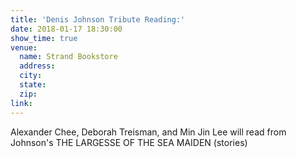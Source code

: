 ```yaml
---
title: 'Denis Johnson Tribute Reading:'
date: 2018-01-17 18:30:00
show_time: true
venue:
  name: Strand Bookstore
  address:
  city:
  state:
  zip:
link:
---
```



Alexander Chee, Deborah Treisman, and Min Jin Lee will read from Johnson's THE LARGESSE OF THE SEA MAIDEN (stories)